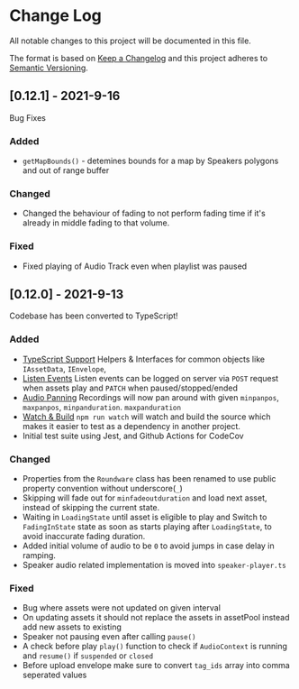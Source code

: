 # Change Log

All notable changes to this project will be documented in this file.

The format is based on [Keep a Changelog](http://keepachangelog.com/)
and this project adheres to [Semantic Versioning](http://semver.org/).

## [0.12.1] - 2021-9-16

Bug Fixes

### Added

- `getMapBounds()` - detemines bounds for a map by Speakers polygons and out of range buffer

### Changed

- Changed the behaviour of fading to not perform fading time if it's already in middle fading to that volume.

### Fixed

- Fixed playing of Audio Track even when playlist was paused

## [0.12.0] - 2021-9-13

Codebase has been converted to TypeScript!

### Added

- [TypeScript Support](http://github.com/roundware/roundware-web-framework/src/types)
  Helpers & Interfaces for common objects like `IAssetData`, `IEnvelope`,
- [Listen Events](https://roundware.org/api/#get-listenevents)
  Listen events can be logged on server via `POST` request when assets play and `PATCH` when paused/stopped/ended
- [Audio Panning]()
  Recordings will now pan around with given `minpanpos`, `maxpanpos`, `minpanduration`. `maxpanduration`
- [Watch & Build]() `npm run watch` will watch and build the source which makes it easier to test as a dependency in another project.
- Initial test suite using Jest, and Github Actions for CodeCov

### Changed

- Properties from the `Roundware` class has been renamed to use public property convention without underscore(`_`)
- Skipping will fade out for `minfadeoutduration` and load next asset, instead of skipping the current state.
- Waiting in `LoadingState` until asset is eligible to play and Switch to `FadingInState` state as soon as starts playing after `LoadingState`, to avoid inaccurate fading duration.
- Added initial volume of audio to be `0` to avoid jumps in case delay in ramping.
- Speaker audio related implementation is moved into `speaker-player.ts`

### Fixed

- Bug where assets were not updated on given interval
- On updating assets it should not replace the assets in assetPool instead add new assets to existing
- Speaker not pausing even after calling `pause()`
- A check before play `play()` function to check if `AudioContext` is running and `resume()` if `suspended` or `closed`
- Before upload envelope make sure to convert `tag_ids` array into comma seperated values
